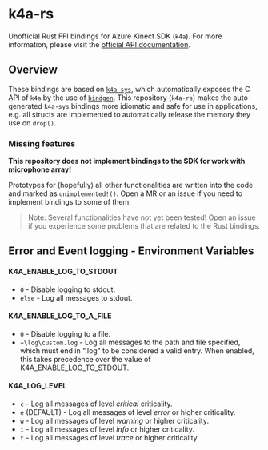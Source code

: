 # k4a-rs

Unofficial Rust FFI bindings for Azure Kinect SDK (`k4a`). For more information, please visit the [official API documentation](https://microsoft.github.io/Azure-Kinect-Sensor-SDK).

## Overview

These bindings are based on [`k4a-sys`](https://gitlab.com/aivero/hardware/k4a-sys), which automatically exposes the C API of `k4a` by the use of [`bindgen`](https://rust-lang.github.io/rust-bindgen/). This repository (`k4a-rs`) makes the auto-generated `k4a-sys` bindings more idiomatic and safe for use in applications, e.g. all structs are implemented to automatically release the memory they use on `drop()`.

### Missing features

**This repository does not implement bindings to the SDK for work with microphone array!**

Prototypes for (hopefully) all other functionalities are written into the code and marked as `unimplemented!()`. Open a MR or an issue if you need to implement bindings to some of them.

> Note: Several functionalities have not yet been tested! Open an issue if you experience some problems that are related to the Rust bindings.

## Error and Event logging - Environment Variables

#### K4A_ENABLE_LOG_TO_STDOUT
* `0` - Disable logging to stdout.
* `else` - Log all messages to stdout.

#### K4A_ENABLE_LOG_TO_A_FILE
* `0` - Disable logging to a file.
* `~\log\custom.log` - Log all messages to the path and file specified, which must end in ".log" to be considered a valid entry. When enabled, this takes precedence over the value of K4A_ENABLE_LOG_TO_STDOUT.

#### K4A_LOG_LEVEL
* `c` - Log all messages of level *critical* criticality.
* `e` (DEFAULT) - Log all messages of level *error* or higher criticality.
* `w` - Log all messages of level *warning* or higher criticality.
* `i` - Log all messages of level *info* or higher criticality.
* `t` - Log all messages of level *trace* or higher criticality.

